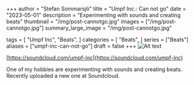 +++
author = "Stefan Sommarsjö"
title = "Umpf Inc.: Can not go"
date = "2023-05-01"
description = "Experimenting with sounds and creating beats"
thumbnail = "/img/post-cannotgo.jpg"
images = ["/img/post-cannotgo.jpg"]
summary_large_image = "/img/post-cannotgo.jpg"

tags = [
    "Umpf Inc",
	"Beats",
]
categories = [
    "Beats",
]
series = ["Beats"]
aliases = ["umpf-inc-can-not-go"]
draft = false
+++
![Alt text](/img/post-cannotgo.jpg "Umpf Inc. Can not go")

[https://soundcloud.com/umpf-inc](https://soundcloud.com/umpf-inc)
<!--more-->
One of my hobbies are experimenting with sounds and creating beats.
Recently uploaded a new one at Soundcloud.


